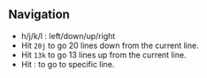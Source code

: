 ## Navigation

- h/j/k/l : left/down/up/right
- Hit `20j` to go 20 lines down from the current line.
- Hit `13k` to go 13 lines up from the current line.
- Hit :<line> to go to specific line.
